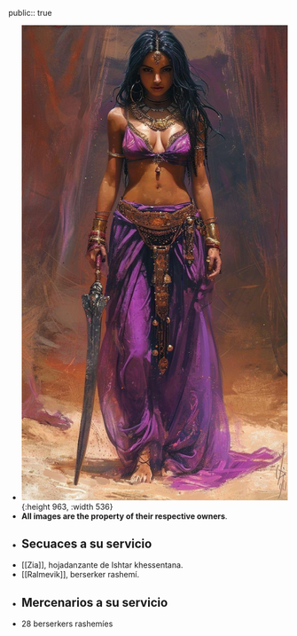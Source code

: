 public:: true

- ![WhatsApp Image 2025-02-23 at 16.25.27.jpeg](../assets/WhatsApp_Image_2025-02-23_at_16.25.27_1740340945380_0.jpeg){:height 963, :width 536}
- **All images are the property of their respective owners**.
- ## Secuaces a su servicio
- [[Zia]], hojadanzante de Ishtar khessentana.
- [[Ralmevik]], berserker rashemí.
- ## Mercenarios a su servicio
- 28 berserkers rashemíes